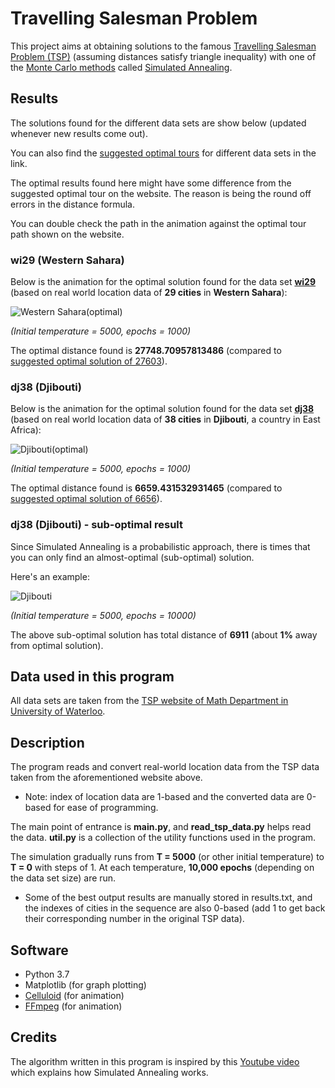 # Travelling Salesman Problem
This project aims at obtaining solutions to the famous [Travelling Salesman Problem (TSP)](https://en.wikipedia.org/wiki/Travelling_salesman_problem) (assuming distances satisfy triangle inequality) with one of the [Monte Carlo methods](https://en.wikipedia.org/wiki/Monte_Carlo_method) called [Simulated Annealing](https://en.wikipedia.org/wiki/Simulated_annealing).

## Results
The solutions found for the different data sets are show below (updated whenever new results come out).

You can also find the [suggested optimal tours](http://www.math.uwaterloo.ca/tsp/world/countries.html#WI) for different data sets in the link.

The optimal results found here might have some difference from the suggested optimal tour on the website. The reason is being the round off errors in the distance formula.

You can double check the path in the animation against the optimal tour path shown on the website.

### wi29 (Western Sahara)
Below is the animation for the optimal solution found for the data set [**wi29**](http://www.math.uwaterloo.ca/tsp/world/wi29.tsp) (based on real world location data of **29 cities** in **Western Sahara**):

![Western Sahara(optimal)](wi29(27748).gif)

*(Initial temperature = 5000, epochs = 1000)*

The optimal distance found is **27748.70957813486** (compared to [suggested optimal solution of 27603](http://www.math.uwaterloo.ca/tsp/world/witour.html)).

### dj38 (Djibouti)
Below is the animation for the optimal solution found for the data set [**dj38**](http://www.math.uwaterloo.ca/tsp/world/dj38.tsp) (based on real world location data of **38 cities** in **Djibouti**, a country in East Africa):

![Djibouti(optimal)](dj38(6659).gif)

*(Initial temperature = 5000, epochs = 1000)*

The optimal distance found is **6659.431532931465** (compared to [suggested optimal solution of 6656](http://www.math.uwaterloo.ca/tsp/world/djtour.html)).

### dj38 (Djibouti) - sub-optimal result
Since Simulated Annealing is a probabilistic approach, there is times that you can only find an almost-optimal (sub-optimal) solution.

Here's an example:

![Djibouti](dj38(6911).gif)

*(Initial temperature = 5000, epochs = 10000)*

The above sub-optimal solution has total distance of **6911** (about **1%** away from optimal solution).

## Data used in this program
All data sets are taken from the [TSP website of Math Department in University of Waterloo](http://www.math.uwaterloo.ca/tsp/world/countries.html#DJ).

## Description
The program reads and convert real-world location data from the TSP data taken from the aforementioned website above.

- Note: index of location data are 1-based and the converted data are 0-based for ease of programming.

The main point of entrance is **main.py**, and **read_tsp_data.py** helps read the data. **util.py** is a collection of the utility functions used in the program.

The simulation gradually runs from **T = 5000** (or other initial temperature) to **T = 0** with steps of 1. At each temperature, **10,000 epochs** (depending on the data set size) are run.

- Some of the best output results are manually stored in results.txt, and the indexes of cities in the sequence are also 0-based (add 1 to get back their corresponding number in the original TSP data).

## Software
- Python 3.7
- Matplotlib (for graph plotting)
- [Celluloid](https://github.com/jwkvam/celluloid) (for animation)
- [FFmpeg](https://ffmpeg.org/) (for animation)

## Credits
The algorithm written in this program is inspired by this [Youtube video](https://www.youtube.com/watch?v=eBmU1ONJ-os&t=1s) which explains how Simulated Annealing works.